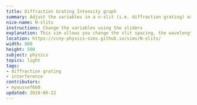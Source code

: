 ```yaml
---
title: Diffraction Grating Intensity graph
summary: Adjust the variables in a n-slit (i.e. diffraction grating) experimental setup to see their effects on the intensity plot.
nice-name: N-slits
instructions: Change the variables using the sliders
explanation: This sim allows you change the slit spacing, the wavelength, and the amplitude of the light.
location: https://ccny-physics-sims.github.io/sims/N-slits/
width: 800
height: 500
subject: physics
topics: light
tags:
- diffraction grating
- interference
contributors:
- myoussef660
updated: 2018-06-22
---
```

